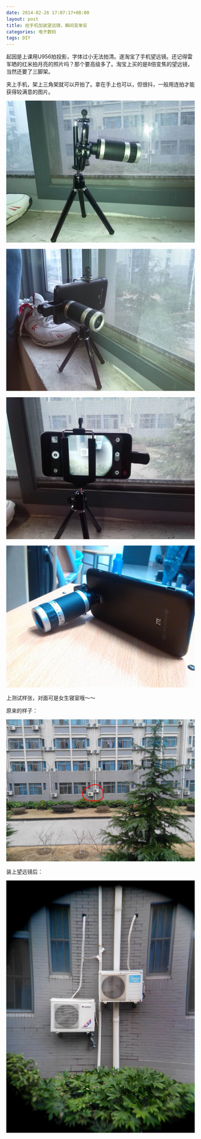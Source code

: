 ```yaml
---
date: 2014-02-26 17:07:17+00:00
layout: post
title: 给手机加装望远镜，瞬间变单反
categories: 电子数码
tags: DIY 
---
```


起因是上课用U956拍投影，字体过小无法拍清。遂淘宝了手机望远镜。还记得雷军晒的红米拍月亮的照片吗？那个要高级多了。淘宝上买的是8倍变焦的望远镜，当然还要了三脚架。

夹上手机，架上三角架就可以开拍了。拿在手上也可以，但很抖，一般用连拍才能获得较满意的图片。

![](https://github.com/xulihang/xulihang.github.io/raw/master/album/telescope/1.jpg)

![](https://github.com/xulihang/xulihang.github.io/raw/master/album/telescope/2.jpg)

![](https://github.com/xulihang/xulihang.github.io/raw/master/album/telescope/3.jpg)

![](https://github.com/xulihang/xulihang.github.io/raw/master/album/telescope/4.jpg)

上测试样张，对面可是女生寝室哦～～

原来的样子：

![](https://github.com/xulihang/xulihang.github.io/raw/master/album/telescope/before.jpg)

装上望远镜后：

![](https://github.com/xulihang/xulihang.github.io/raw/master/album/telescope/after.jpg)